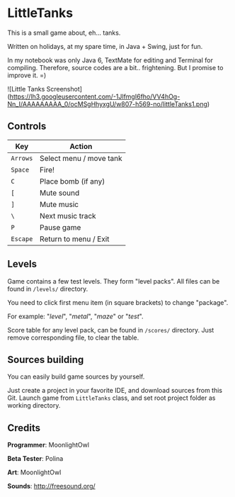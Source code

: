 # LittleTanks
This is a small game about, eh... tanks.

Written on holidays, at my spare time, in Java + Swing, just for fun.

In my notebook was only Java 6, TextMate for editing and Terminal for compiling. 
Therefore, source codes are a bit.. frightening. But I promise to improve it. =)

![Little Tanks Screenshot]
(https://lh3.googleusercontent.com/-1JlfmgI6fho/VV4hOg-Nn_I/AAAAAAAAA_0/ocMSgHhyxgU/w807-h569-no/littleTanks1.png)

## Controls
Key | Action
--- | ---
`Arrows` | Select menu / move tank
`Space` | Fire!
`C` | Place bomb (if any)
`[` | Mute sound
`]` | Mute music
`\` | Next music track 
`P` | Pause game
`Escape` | Return to menu / Exit

## Levels
Game contains a few test levels. They form "level packs". All files can be found in `/levels/` directory.

You need to click first menu item (in square brackets) to change "package".

For example: "_level_", "_metal_", "_maze_" or "_test_".

Score table for any level pack, can be found in `/scores/` directory. Just remove corresponding file, to clear the table. 


## Sources building
You can easily build game sources by yourself.

Just create a project in your favorite IDE, and download sources from this Git.
Launch game from `LittleTanks` class, and set root project folder as working directory.


## Credits
**Programmer**: MoonlightOwl

**Beta Tester**: Polina

**Art**: MoonlightOwl

**Sounds**: http://freesound.org/
